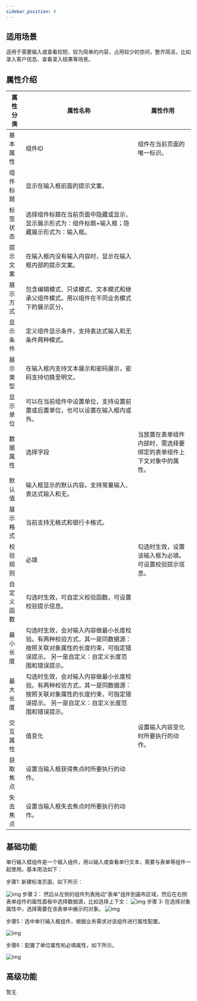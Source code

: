 ```yaml
---
sidebar_position: 0
---
```


## **适用场景**

适用于需要输入或查看较短、较为简单的内容，占用较少的空间，整齐简洁，比如录入客户信息、查看录入结果等场景。

## **属性介绍**

| **属性分类** | **属性名称**                                                 | **属性作用**                                                 |
| ------------ | ------------------------------------------------------------ | ------------------------------------------------------------ |
| 基本属性     | 组件ID                                                       | 组件在当前页面的唯一标识。                                   |
| 组件标题     | 显示在输入框前面的提示文案。                                 |                                                              |
| 标签状态     | 选择组件标题在当前页面中隐藏或显示，显示展示形式为：组件标题+输入框；隐藏展示形式为：输入框。 |                                                              |
| 提示文案     | 在输入框内没有输入内容时，显示在输入框内部的提示文案。       |                                                              |
| 展示方式     | 包含编辑模式、只读模式、文本模式和继承父组件模式。用以组件在不同业务模式下的展示区分。 |                                                              |
| 显示条件     | 定义组件显示条件，支持表达式输入和无条件两种模式。           |                                                              |
| 展示类型     | 在输入框内支持文本展示和密码展示，密码支持切换至明文。       |                                                              |
| 显示单位     | 可以在当前组件中设置单位，支持设置前置或后置单位，也可以设置在输入框内或外。 |                                                              |
| 数据属性     | 选择字段                                                     | 当放置在表单组件内部时，需选择要绑定的表单组件上下文对象中的属性。 |
| 默认值       | 输入框显示的默认内容。支持常量输入、表达式输入和无。         |                                                              |
| 展示格式     | 当前支持无格式和银行卡格式。                                 |                                                              |
| 校验规则     | 必填                                                         | 勾选时生效，设置该输入框为必填。可设置校验提示信息。         |
| 自定义函数   | 勾选时生效，可自定义校验函数。可设置校验提示信息。           |                                                              |
| 最小长度     | 勾选时生效，会对输入内容做最小长度校验。有两种校验方式，其一是同数据源：按照关联对象属性的长度约束，可指定错误提示。   另一是自定义：自定义长度范围和错误提示。 |                                                              |
| 最大长度     | 勾选时生效，会对输入内容做最小长度校验。有两种校验方式，其一是同数据源：按照关联对象属性的长度约束，可指定错误提示。   另一是自定义：自定义长度范围和错误提示。 |                                                              |
| 交互属性     | 值变化                                                       | 设置输入内容变化时所要执行的动作。                           |
| 获取焦点     | 设置当输入框获得焦点时所要执行的动作。                       |                                                              |
| 失去焦点     | 设置当输入框失去焦点时所要执行的动作。                       |                                                              |

## **基础功能**

单行输入框组件是一个输入组件，用以输入或查看单行文本，需要与表单等组件一起使用。基本用法如下：

步骤1: 新建标准页面，如下所示：

![img](https://qcloudimg.tencent-cloud.cn/raw/82ffab7ed675eb4d71a82fd6d28034af.png)        步骤 2： 然后从左侧的组件列表拖动"表单"组件到画布区域，然后在右侧表单组件的属性面板中选择数据源，比如选择上下文：                 ![img](https://qcloudimg.tencent-cloud.cn/raw/fe2d3ac18d7e8e71115ff0d22409149a.png)        步骤 3: 在选择对象属性中，选择需要在该表单中展示的对象。                 ![img](https://qcloudimg.tencent-cloud.cn/raw/20cc722cbad37f0e207a293d280826b4.png)        

步骤5：选中单行输入框组件，根据业务需求对该组件进行属性配置。

![img](https://qcloudimg.tencent-cloud.cn/raw/0e283a1c0d3b3517247a45e7b3fda849.png)        

步骤6：配置了单位属性和必填属性，如下所示。

![img](https://qcloudimg.tencent-cloud.cn/raw/e1b52417f7f84e857c8b551feddf5f0e.png)        

## **高级功能**

暂无